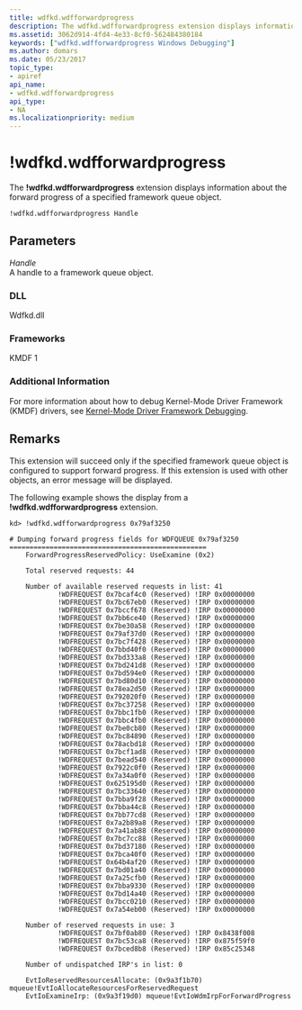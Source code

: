 ```yaml
---
title: wdfkd.wdfforwardprogress
description: The wdfkd.wdfforwardprogress extension displays information about the forward progress of a specified framework queue object.
ms.assetid: 3062d914-4fd4-4e33-8cf0-562484380184
keywords: ["wdfkd.wdfforwardprogress Windows Debugging"]
ms.author: domars
ms.date: 05/23/2017
topic_type:
- apiref
api_name:
- wdfkd.wdfforwardprogress
api_type:
- NA
ms.localizationpriority: medium
---
```


# !wdfkd.wdfforwardprogress


The **!wdfkd.wdfforwardprogress** extension displays information about the forward progress of a specified framework queue object.

```
!wdfkd.wdfforwardprogress Handle
```

## <span id="Parameters"></span><span id="parameters"></span><span id="PARAMETERS"></span>Parameters


<span id="_______Handle______"></span><span id="_______handle______"></span><span id="_______HANDLE______"></span> *Handle*   
A handle to a framework queue object.

### <span id="DLL"></span><span id="dll"></span>DLL

Wdfkd.dll

### <span id="Frameworks"></span><span id="frameworks"></span><span id="FRAMEWORKS"></span>Frameworks

KMDF 1

### <span id="Additional_Information"></span><span id="additional_information"></span><span id="ADDITIONAL_INFORMATION"></span>Additional Information

For more information about how to debug Kernel-Mode Driver Framework (KMDF) drivers, see [Kernel-Mode Driver Framework Debugging](kernel-mode-driver-framework-debugging.md).

Remarks
-------

This extension will succeed only if the specified framework queue object is configured to support forward progress. If this extension is used with other objects, an error message will be displayed.

The following example shows the display from a **!wdfkd.wdfforwardprogress** extension.

```
kd> !wdfkd.wdfforwardprogress 0x79af3250 

# Dumping forward progress fields for WDFQUEUE 0x79af3250
=================================================
    ForwardProgressReservedPolicy: UseExamine (0x2)

    Total reserved requests: 44 

    Number of available reserved requests in list: 41
            !WDFREQUEST 0x7bcaf4c0 (Reserved) !IRP 0x00000000
            !WDFREQUEST 0x7bc67eb0 (Reserved) !IRP 0x00000000
            !WDFREQUEST 0x7bccf678 (Reserved) !IRP 0x00000000
            !WDFREQUEST 0x7bb6ce40 (Reserved) !IRP 0x00000000
            !WDFREQUEST 0x7be30a58 (Reserved) !IRP 0x00000000
            !WDFREQUEST 0x79af37d0 (Reserved) !IRP 0x00000000
            !WDFREQUEST 0x7bc7f428 (Reserved) !IRP 0x00000000
            !WDFREQUEST 0x7bbd40f0 (Reserved) !IRP 0x00000000
            !WDFREQUEST 0x7bd333a8 (Reserved) !IRP 0x00000000
            !WDFREQUEST 0x7bd241d8 (Reserved) !IRP 0x00000000
            !WDFREQUEST 0x7bd594e0 (Reserved) !IRP 0x00000000
            !WDFREQUEST 0x7bd80d10 (Reserved) !IRP 0x00000000
            !WDFREQUEST 0x78ea2d50 (Reserved) !IRP 0x00000000
            !WDFREQUEST 0x792020f0 (Reserved) !IRP 0x00000000
            !WDFREQUEST 0x7bc37258 (Reserved) !IRP 0x00000000
            !WDFREQUEST 0x7bbc1fb0 (Reserved) !IRP 0x00000000
            !WDFREQUEST 0x7bbc4fb0 (Reserved) !IRP 0x00000000
            !WDFREQUEST 0x7be0cb80 (Reserved) !IRP 0x00000000
            !WDFREQUEST 0x7bc84890 (Reserved) !IRP 0x00000000
            !WDFREQUEST 0x78acbd18 (Reserved) !IRP 0x00000000
            !WDFREQUEST 0x7bcf1ad8 (Reserved) !IRP 0x00000000
            !WDFREQUEST 0x7bead540 (Reserved) !IRP 0x00000000
            !WDFREQUEST 0x7922c0f0 (Reserved) !IRP 0x00000000
            !WDFREQUEST 0x7a34a0f0 (Reserved) !IRP 0x00000000
            !WDFREQUEST 0x625195d0 (Reserved) !IRP 0x00000000
            !WDFREQUEST 0x7bc33640 (Reserved) !IRP 0x00000000
            !WDFREQUEST 0x7bba9f28 (Reserved) !IRP 0x00000000
            !WDFREQUEST 0x7bba44c8 (Reserved) !IRP 0x00000000
            !WDFREQUEST 0x7bb77cd8 (Reserved) !IRP 0x00000000
            !WDFREQUEST 0x7a2b89a8 (Reserved) !IRP 0x00000000
            !WDFREQUEST 0x7a41ab88 (Reserved) !IRP 0x00000000
            !WDFREQUEST 0x7bc7cc88 (Reserved) !IRP 0x00000000
            !WDFREQUEST 0x7bd37180 (Reserved) !IRP 0x00000000
            !WDFREQUEST 0x7bca40f0 (Reserved) !IRP 0x00000000
            !WDFREQUEST 0x64b4af20 (Reserved) !IRP 0x00000000
            !WDFREQUEST 0x7bd01a40 (Reserved) !IRP 0x00000000
            !WDFREQUEST 0x7a25cfb0 (Reserved) !IRP 0x00000000
            !WDFREQUEST 0x7bba9330 (Reserved) !IRP 0x00000000
            !WDFREQUEST 0x7bd14a40 (Reserved) !IRP 0x00000000
            !WDFREQUEST 0x7bcc0210 (Reserved) !IRP 0x00000000
            !WDFREQUEST 0x7a54eb00 (Reserved) !IRP 0x00000000

    Number of reserved requests in use: 3
            !WDFREQUEST 0x7bf0ab80 (Reserved) !IRP 0x8438f008
            !WDFREQUEST 0x7bc53ca8 (Reserved) !IRP 0x875f59f0
            !WDFREQUEST 0x7bced8b8 (Reserved) !IRP 0x85c25348

    Number of undispatched IRP's in list: 0

    EvtIoReservedResourcesAllocate: (0x9a3f1b70) mqueue!EvtIoAllocateResourcesForReservedRequest
    EvtIoExamineIrp: (0x9a3f19d0) mqueue!EvtIoWdmIrpForForwardProgress
```

 

 





